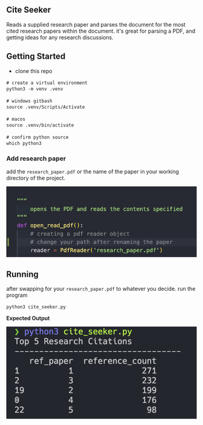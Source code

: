 ## Cite Seeker

Reads a supplied research paper and parses the document for the most cited research papers within the document. it's great for parsing a PDF, and getting ideas for any 
research discussions.

## Getting Started

* clone this repo

```shell
# create a virtual environment
python3 -m venv .venv

# windows gitbash
source .venv/Scripts/Activate

# macos
source .venv/bin/activate

# confirm python source
which python3

```

### Add research paper

add the `research_paper.pdf` or the name of the paper in your working directory of the project.

![](./img/research_paper.png)

## Running

after swapping for your `research_paper.pdf` to whatever you decide. run the program

```shell
python3 cite_seeker.py
```

**Expected Output**

![](./img/output.png)

